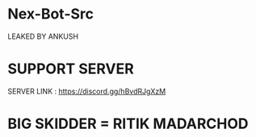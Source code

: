 # Nex-Bot-Src
LEAKED BY ANKUSH
# SUPPORT SERVER 
SERVER LINK : https://discord.gg/hBvdRJgXzM
# BIG SKIDDER = RITIK MADARCHOD
